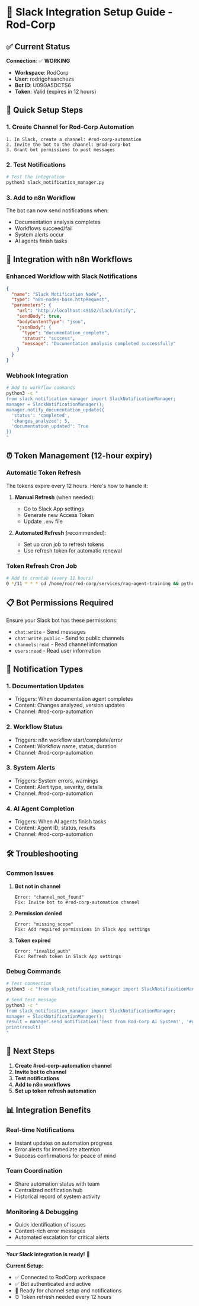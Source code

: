 # 🔔 Slack Integration Setup Guide - Rod-Corp

## ✅ Current Status

**Connection**: ✅ **WORKING**
- **Workspace**: RodCorp
- **User**: rodrigohsanchezs
- **Bot ID**: U09GA5DCTS6
- **Token**: Valid (expires in 12 hours)

## 🚀 Quick Setup Steps

### 1. Create Channel for Rod-Corp Automation
```
1. In Slack, create a channel: #rod-corp-automation
2. Invite the bot to the channel: @rod-corp-bot
3. Grant bot permissions to post messages
```

### 2. Test Notifications
```bash
# Test the integration
python3 slack_notification_manager.py
```

### 3. Add to n8n Workflow
The bot can now send notifications when:
- Documentation analysis completes
- Workflows succeed/fail
- System alerts occur
- AI agents finish tasks

## 🔧 Integration with n8n Workflows

### Enhanced Workflow with Slack Notifications
```json
{
  "name": "Slack Notification Node",
  "type": "n8n-nodes-base.httpRequest",
  "parameters": {
    "url": "http://localhost:49152/slack/notify",
    "sendBody": true,
    "bodyContentType": "json",
    "jsonBody": {
      "type": "documentation_complete",
      "status": "success",
      "message": "Documentation analysis completed successfully"
    }
  }
}
```

### Webhook Integration
```bash
# Add to workflow commands
python3 -c "
from slack_notification_manager import SlackNotificationManager;
manager = SlackNotificationManager();
manager.notify_documentation_update({
  'status': 'completed',
  'changes_analyzed': 5,
  'documentation_updated': True
})
"
```

## ⏰ Token Management (12-hour expiry)

### Automatic Token Refresh
The tokens expire every 12 hours. Here's how to handle it:

1. **Manual Refresh** (when needed):
   - Go to Slack App settings
   - Generate new Access Token
   - Update `.env` file

2. **Automated Refresh** (recommended):
   - Set up cron job to refresh tokens
   - Use refresh token for automatic renewal

### Token Refresh Cron Job
```bash
# Add to crontab (every 11 hours)
0 */11 * * * cd /home/rod/rod-corp/services/rag-agent-training && python3 slack_token_refresh.py
```

## 📋 Bot Permissions Required

Ensure your Slack bot has these permissions:
- `chat:write` - Send messages
- `chat:write.public` - Send to public channels
- `channels:read` - Read channel information
- `users:read` - Read user information

## 🔔 Notification Types

### 1. Documentation Updates
- Triggers: When documentation agent completes
- Content: Changes analyzed, version updates
- Channel: #rod-corp-automation

### 2. Workflow Status
- Triggers: n8n workflow start/complete/error
- Content: Workflow name, status, duration
- Channel: #rod-corp-automation

### 3. System Alerts
- Triggers: System errors, warnings
- Content: Alert type, severity, details
- Channel: #rod-corp-automation

### 4. AI Agent Completion
- Triggers: When AI agents finish tasks
- Content: Agent ID, status, results
- Channel: #rod-corp-automation

## 🛠️ Troubleshooting

### Common Issues

1. **Bot not in channel**
   ```
   Error: "channel_not_found"
   Fix: Invite bot to #rod-corp-automation channel
   ```

2. **Permission denied**
   ```
   Error: "missing_scope"
   Fix: Add required permissions in Slack App settings
   ```

3. **Token expired**
   ```
   Error: "invalid_auth"
   Fix: Refresh token in Slack App settings
   ```

### Debug Commands
```bash
# Test connection
python3 -c "from slack_notification_manager import SlackNotificationManager; SlackNotificationManager().test_slack_connection()"

# Send test message
python3 -c "
from slack_notification_manager import SlackNotificationManager;
manager = SlackNotificationManager();
result = manager.send_notification('Test from Rod-Corp AI System!', '#general');
print(result)
"
```

## 🎯 Next Steps

1. **Create #rod-corp-automation channel**
2. **Invite bot to channel**
3. **Test notifications**
4. **Add to n8n workflows**
5. **Set up token refresh automation**

## 📊 Integration Benefits

### Real-time Notifications
- Instant updates on automation progress
- Error alerts for immediate attention
- Success confirmations for peace of mind

### Team Coordination
- Share automation status with team
- Centralized notification hub
- Historical record of system activity

### Monitoring & Debugging
- Quick identification of issues
- Context-rich error messages
- Automated escalation for critical alerts

---

**Your Slack integration is ready!** 🎉

**Current Setup:**
- ✅ Connected to RodCorp workspace
- ✅ Bot authenticated and active
- 🔄 Ready for channel setup and notifications
- ⏰ Token refresh needed every 12 hours